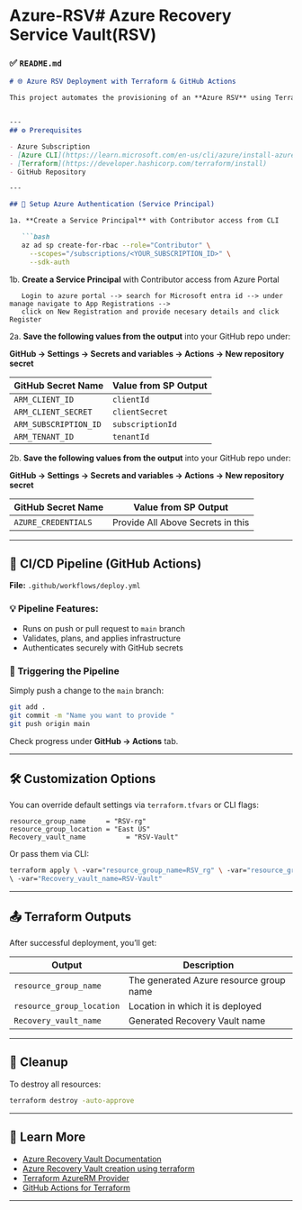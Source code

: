 # Azure-RSV# Azure Recovery Service Vault(RSV)
### ✅ `README.md`

```markdown
# 🌐 Azure RSV Deployment with Terraform & GitHub Actions

This project automates the provisioning of an **Azure RSV** using Terraform. It integrates with **GitHub Actions** to create a CI/CD pipeline that applies infrastructure changes upon pushing to the `main` branch.


---
## ⚙️ Prerequisites

- Azure Subscription
- [Azure CLI](https://learn.microsoft.com/en-us/cli/azure/install-azure-cli)
- [Terraform](https://developer.hashicorp.com/terraform/install)
- GitHub Repository

---

## 🔐 Setup Azure Authentication (Service Principal)

1a. **Create a Service Principal** with Contributor access from CLI

   ```bash
   az ad sp create-for-rbac --role="Contributor" \
     --scopes="/subscriptions/<YOUR_SUBSCRIPTION_ID>" \
     --sdk-auth
````
1b. **Create a Service Principal** with Contributor access from Azure Portal
```
   Login to azure portal --> search for Microsoft entra id --> under manage navigate to App Registrations -->
   click on New Registration and provide necesary details and click Register

````
2a. **Save the following values from the output** into your GitHub repo under:

   **GitHub → Settings → Secrets and variables → Actions → New repository secret**

   | GitHub Secret Name    | Value from SP Output |
   | --------------------- | -------------------- |
   | `ARM_CLIENT_ID`       | `clientId`           |
   | `ARM_CLIENT_SECRET`   | `clientSecret`       |
   | `ARM_SUBSCRIPTION_ID` | `subscriptionId`     |
   | `ARM_TENANT_ID`       | `tenantId`           |

2b. **Save the following values from the output** into your GitHub repo under:

   **GitHub → Settings → Secrets and variables → Actions → New repository secret**

   | GitHub Secret Name    | Value from SP Output                 |
   | --------------------- | ------------------------------------ |
   | `AZURE_CREDENTIALS`   | Provide All Above Secrets in this    |
   

---

## 🚀 CI/CD Pipeline (GitHub Actions)

**File:** `.github/workflows/deploy.yml`

### 💡 Pipeline Features:

* Runs on push or pull request to `main` branch
* Validates, plans, and applies infrastructure
* Authenticates securely with GitHub secrets

### 🧪 Triggering the Pipeline

Simply push a change to the `main` branch:

```bash
git add .
git commit -m "Name you want to provide "
git push origin main
```

Check progress under **GitHub → Actions** tab.

---

## 🛠️ Customization Options

You can override default settings via `terraform.tfvars` or CLI flags:

```hcl
resource_group_name     = "RSV-rg"  
resource_group_location = "East US"
Recovery_vault_name          = "RSV-Vault"

```

Or pass them via CLI:

```bash
terraform apply \ -var="resource_group_name=RSV_rg" \ -var="resource_group_location=East US" 
\ -var="Recovery_vault_name=RSV-Vault"

```

---

## 📤 Terraform Outputs

After successful deployment, you’ll get:

| Output                    | Description                                          |
| ------------------------- | ---------------------------------------------------- |
| `resource_group_name`     | The generated Azure resource group name              |
| `resource_group_location` | Location in which it is deployed                     |
| `Recovery_vault_name`     | Generated Recovery Vault name                        |

---


## 🧹 Cleanup

To destroy all resources:

```bash
terraform destroy -auto-approve
```

---

## 🧠 Learn More

* [Azure Recovery Vault Documentation](https://learn.microsoft.com/en-us/azure/site-recovery/)
* [Azure Recovery Vault creation using terraform](https://learn.microsoft.com/en-us/azure/site-recovery/quickstart-create-vault-terraform?tabs=azure-cli)
* [Terraform AzureRM Provider](https://registry.terraform.io/providers/hashicorp/azurerm/latest/docs)
* [GitHub Actions for Terraform](https://github.com/hashicorp/setup-terraform)

---

